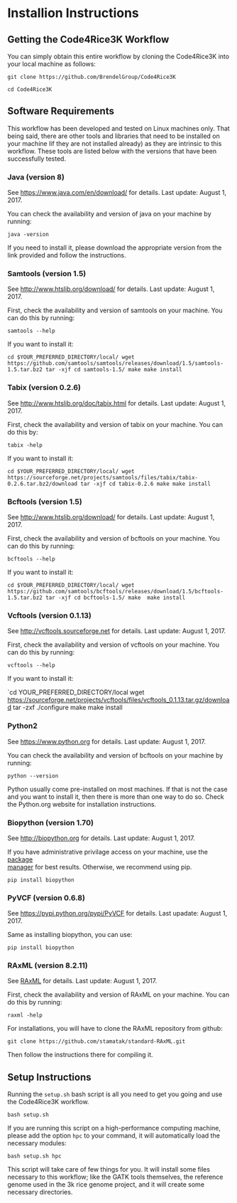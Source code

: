 # Installion Instructions

## Getting the Code4Rice3K Workflow

You can simply obtain this entire workflow by cloning the Code4Rice3K into your local machine as follows:

`git clone https://github.com/BrendelGroup/Code4Rice3K`

`cd Code4Rice3K`

## Software Requirements

This workflow has been developed and tested on Linux machines only. 
That being said, there are other tools and libraries that need to be installed on your machine Iif they are not installed already) as they are intrinsic to this workflow. 
These tools are listed below with the versions that have been successfully tested.

### Java (version 8)
See https://www.java.com/en/download/ for details. Last update: August 1, 2017.

You can check the availability and version of java on your machine by running:

`java -version`

If you need to install it, please download the appropriate version from the link provided and follow the instructions. 

### Samtools (version 1.5)
See http://www.htslib.org/download/ for details. Last update: August 1, 2017.

First, check the availability and version of samtools on your machine. 
You can do this by running:

`samtools --help`

If you want to install it:

`cd $YOUR_PREFERRED_DIRECTORY/local/
wget https://github.com/samtools/samtools/releases/download/1.5/samtools-1.5.tar.bz2
tar -xjf
cd samtools-1.5/
make
make install`

### Tabix (version 0.2.6)
See http://www.htslib.org/doc/tabix.html for details. Last update: August 1, 2017.

First, check the availability and version of tabix on your machine.
You can do this by:

`tabix -help`

If you want to install it:

`cd $YOUR_PREFERRED_DIRECTORY/local/
wget https://sourceforge.net/projects/samtools/files/tabix/tabix-0.2.6.tar.bz2/download
tar -xjf
cd tabix-0.2.6
make
make install`

### Bcftools (version 1.5)
See http://www.htslib.org/download/ for details. Last update: August 1, 2017.

First, check the availability and version of bcftools on your machine. 
You can do this by running:

`bcftools --help`

If you want to install it:

`cd $YOUR_PREFERRED_DIRECTORY/local/
wget https://github.com/samtools/bcftools/releases/download/1.5/bcftools-1.5.tar.bz2
tar -xjf
cd bcftools-1.5/
make 
make install`

### Vcftools (version 0.1.13)
See http://vcftools.sourceforge.net for details. Last update: August 1, 2017.

First, check the availability and version of vcftools on your machine. 
You can do this by running:

`vcftools --help`

If you want to install it:

`cd YOUR_PREFERRED_DIRECTORY/local
wget https://sourceforge.net/projects/vcftools/files/vcftools_0.1.13.tar.gz/download
tar -zxf
./configure
make 
make install

### Python2
See https://www.python.org for details. Last update: August 1, 2017.

You can check the availability and version of bcftools on your machine by running:

`python --version`

Python usually come pre-installed on most machines. 
If that is not the case and you want to install it, then there is more than one way to do so. Check the Python.org website for installation instructions. 

### Biopython (version 1.70)
See http://biopython.org for details. Last update: August 1, 2017.

If you have administrative privilage access on your machine, use the [package  
manager](http://biopython.org/wiki/Download#Packages) for best results. Otherwise, we recommend using pip.

`pip install biopython`

### PyVCF (version 0.6.8)
See https://pypi.python.org/pypi/PyVCF for details. Last upadate: August 1, 2017.

Same as installing biopython, you can use:

`pip install biopython`

### RAxML (version 8.2.11)
See [RAxML](https://sco.h-its.org/exelixis/web/software/raxml/index.html) for details. Last update: August 1, 2017.

First, check the availability and version of RAxML on your machine. 
You can do this by running:

`raxml -help`

For installations, you will have to clone the RAxML repository from github:

`git clone https://github.com/stamatak/standard-RAxML.git`

Then follow the instructions there for compiling it. 

## Setup Instructions

Running the `setup.sh` bash script is all you need to get you going and use the Code4Rice3K workflow. 

`bash setup.sh`

If you are running this script on a high-performance computing machine, please add the option `hpc` to your command, it will 
automatically load the necessary modules:

`bash setup.sh hpc`

This script will take care of few things for you. 
It will install some files necessary to this workflow; like the GATK tools themselves, the reference genome used in the 3k rice genome project, and it will create some necessary directories.
